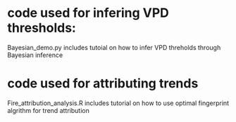 # code used for infering VPD thresholds:  
Bayesian_demo.py includes tutoial on how to infer VPD threholds through Bayesian inference
# code used for attributing trends
Fire_attribution_analysis.R includes tutorial on how to use optimal fingerprint algrithm for trend attribution
